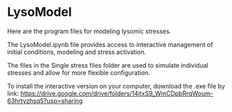 # LysoModel
Here are the program files for modeling lysomic stresses. 

The LysoModel.ipynb file provides access to interactive management of initial conditions, modeling and stress activation.

The files in the Single stress files folder are used to simulate individual stresses and allow for more flexible configuration.

To install the interactive version on your computer, download the .exe file by link:
https://drive.google.com/drive/folders/14jtxS9_WmCDpbRrqWoum-63hrtyzhsq5?usp=sharing
